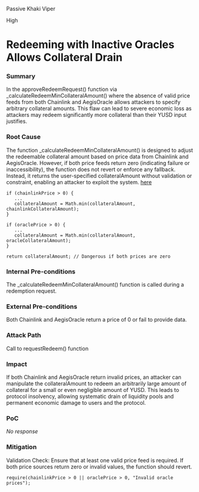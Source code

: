 Passive Khaki Viper

High

# Redeeming with Inactive Oracles Allows Collateral Drain

### Summary

In the approveRedeemRequest() function via _calculateRedeemMinCollateralAmount() where the absence of valid price feeds from both Chainlink and AegisOracle allows attackers to specify arbitrary collateral amounts. This flaw can lead to severe economic loss as attackers may redeem significantly more collateral than their YUSD input justifies.

### Root Cause

The function _calculateRedeemMinCollateralAmount() is designed to adjust the redeemable collateral amount based on price data from Chainlink and AegisOracle. However, if both price feeds return zero (indicating failure or inaccessibility), the function does not revert or enforce any fallback. Instead, it returns the user-specified collateralAmount without validation or constraint, enabling an attacker to exploit the system. [here](https://github.com/sherlock-audit/2025-04-aegis-op-grant/blob/main/aegis-contracts/contracts/AegisMinting.sol#L751)

```solidity
if (chainlinkPrice > 0) {
   ...
   collateralAmount = Math.min(collateralAmount, chainlinkCollateralAmount);
}

if (oraclePrice > 0) {
   ...
   collateralAmount = Math.min(collateralAmount, oracleCollateralAmount);
}

return collateralAmount; // Dangerous if both prices are zero
```

### Internal Pre-conditions

The _calculateRedeemMinCollateralAmount() function is called during a redemption request.

### External Pre-conditions

Both Chainlink and AegisOracle return a price of 0 or fail to provide data.

### Attack Path

Call to requestRedeem() function

### Impact

If both Chainlink and AegisOracle return invalid prices, an attacker can manipulate the collateralAmount to redeem an arbitrarily large amount of collateral for a small or even negligible amount of YUSD.
This leads to protocol insolvency, allowing systematic drain of liquidity pools and permanent economic damage to users and the protocol.

### PoC

_No response_

### Mitigation

Validation Check: Ensure that at least one valid price feed is required. If both price sources return zero or invalid values, the function should revert.
```solidity
require(chainlinkPrice > 0 || oraclePrice > 0, "Invalid oracle prices");
```